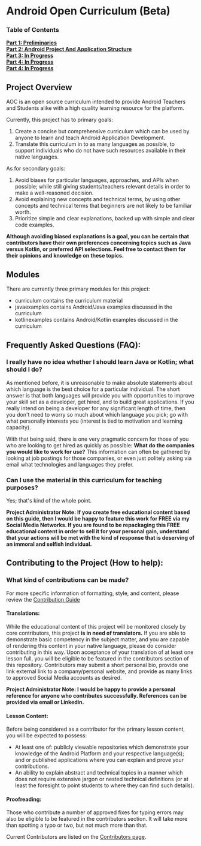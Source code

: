 # Android Open Curriculum (Beta)

### Table of Contents
**[Part 1: Preliminaries](Preliminaries.md)**<br>
**[Part 2: Android Project And Application Structure](DirectoryOverview.md)**<br>
**[Part 3: In Progress]()**<br>
**[Part 4: In Progress]()**<br>
**[Part 4: In Progress]()**<br>


## Project Overview

AOC is an open source curriculum intended to provide Android Teachers and Students alike with a high quality learning
resource for the platform. 

Currently, this project has to primary goals:
1. Create a concise but comprehensive curriculum which can be used by anyone to learn and teach Android Application
Development.
2. Translate this curriculum in to as many languages as possible, to support individuals who do not have such resources
available in their native languages. 

As for secondary goals:
1. Avoid biases for particular languages, approaches, and APIs when possible; while still giving students/teachers 
relevant details in order to make a well-reasoned decision.
2. Avoid explaining new concepts and technical terms, by using other concepts and technical terms that beginners are
not likely to be familiar worth. 
3. Prioritize simple and clear explanations, backed up with simple and clear code examples. 

**Although avoiding biased explanations is a goal, you can be certain that contributors have their own preferences
concerning topics such as Java versus Kotlin, or preferred API selections. Feel free to contact them for their opinions
and knowledge on these topics.**

## Modules

There are currently three primary modules for this project:
* curriculum contains the curriculum material
* javaexamples contains Android/Java examples discussed in the curriculum
* kotlinexamples contains Android/Kotlin examples discussed in the curriculum

## Frequently Asked Questions (FAQ):

### I really have no idea whether I should learn Java or Kotlin; what should I do?
As mentioned before, it is unreasonable to make absolute statements about which language is the best choice for a
particular individual. The short answer is that both languages will provide you with opportunities to improve your
skill set as a developer, get hired, and to build great applications. If you really intend on being a developer for any
significant length of time, then you don't need to worry so much about which language you pick; go with what personally
interests you (interest is tied to motivation and learning capacity).

With that being said, there is one very pragmatic concern for those of you who are looking to get hired as quickly as
possible: **What do the companies you would like to work for use?** This information can often be gathered  by 
looking at job postings for those companies, or even just politely asking via email what technologies and languages
they prefer. 

### Can I use the material in this curriculum for teaching purposes?
Yes; that's kind of the whole point.

**Project Administrator Note: If you create free educational content based on this guide, then I would be 
happy to feature this work for FREE via my Social Media Networks. If you are found to be repackaging this FREE 
educational content in order to sell it for your personal gain, understand that your actions will be met with the kind
of response that is deserving of an immoral and selfish individual.**

## Contributing to the Project (How to help):

### What kind of contributions can be made?

For more specific information of formatting, style, and content, please review the [Contribution Guide](Contribution_Guide.md)

#### Translations:
While the educational content of this project will be monitored closely by core contributors, this project **is in need of translators.**
If you are able to demonstrate basic competency in the subject matter, and you are capable of rendering this content in 
your native language, please do consider contributing in this way. Upon acceptance of your translation of at least
one lesson full, you will be eligible to be featured in the contributors section of this repository. Contributors may
submit a short personal bio, provide one link external link to a company/personal website, and provide as many links to
approved Social Media accounts as desired. 

**Project Administrator Note: I would be happy to provide a personal reference for anyone who contributes successfully.
References can be provided via email or Linkedin.**

#### Lesson Content:
Before being considered as a contributor for the primary lesson content, you will be expected to possess:
* At least one of: publicly viewable repositories which demonstrate your knowledge of the Android Platform and your respective
language(s); and or published applications where you can explain and prove your contributions.
* An ability to explain abstract and technical topics in a manner which does not require extensive jargon or nested
technical definitions (or at least the foresight to point students to where they can find such details). 

#### Proofreading:
Those who contribute a number of approved fixes for typing errors may also be eligible to be featured in the
contributors section. It will take more than spotting a typo or two, but not much more than that. 

Current Contributors are listed on the [Contributors page](Contributors.md).

